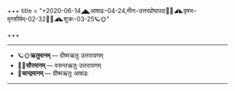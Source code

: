 +++
title = "+2020-06-14◢◣आषाढः-04-24,मीनः-उत्तरप्रोष्ठपदा🌛🌌◢◣वृषभः-मृगशीर्षम्-02-32🌌🌞◢◣शुक्रः-03-25🪐🌞"

+++
___________________
- 🪐🌞**ऋतुमानम्** — ग्रीष्मऋतुः उत्तरायणम्
- 🌌🌞**सौरमानम्** — वसन्तऋतुः उत्तरायणम्
- 🌛**चान्द्रमानम्** — ग्रीष्मऋतुः आषाढः
___________________

